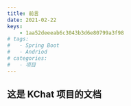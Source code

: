 ```yaml
---
title: 前言
date: 2021-02-22
keys:
	- 1aa52deeeab6c3043b3d6e80799a3f98
# tags:
#   - Spring Boot
#   - Andriod
# categories:
#   - 项目
---
```


## 这是 KChat 项目的文档

